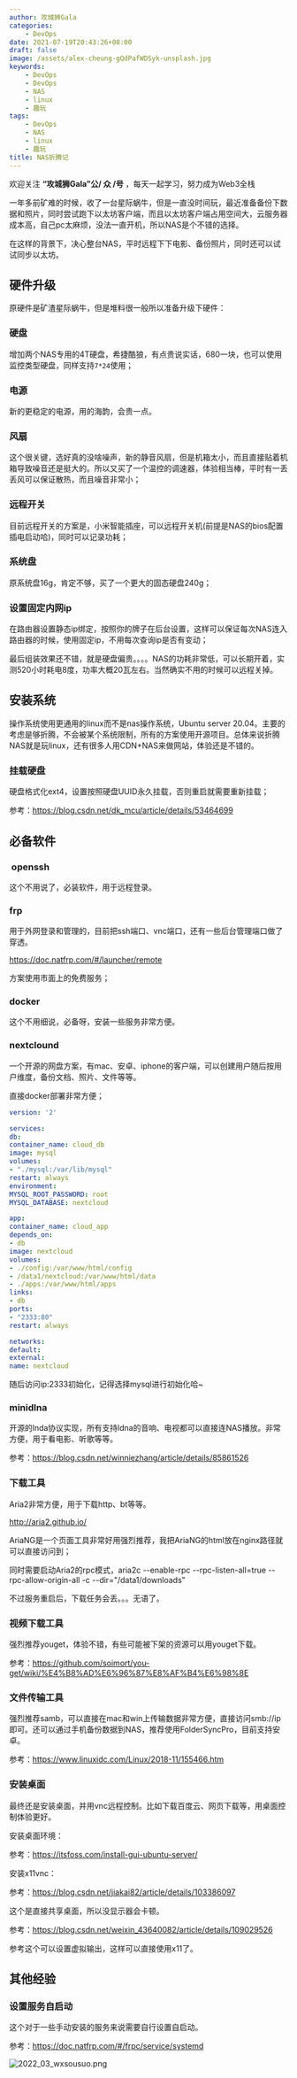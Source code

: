 ```yaml
---
author: 攻城狮Gala
categories:
    - DevOps
date: 2021-07-19T20:43:26+08:00
draft: false
image: /assets/alex-cheung-gQdPafWDSyk-unsplash.jpg
keywords:
    - DevOps
    - DevOps
    - NAS
    - linux
    - 趣玩
tags:
    - DevOps
    - NAS
    - linux
    - 趣玩
title: NAS折腾记
---
```


<!----- [DevOps](/tags/DevOps) [NAS](/tags/NAS) [linux](/tags/linux) [趣玩](/tags/趣玩) ----->

欢迎关注 **“攻城狮Gala”公/ 众 /号** ，每天一起学习，努力成为Web3全栈

一年多前矿难的时候，收了一台星际蜗牛，但是一直没时间玩，最近准备备份下数据和照片，同时尝试跑下以太坊客户端，而且以太坊客户端占用空间大，云服务器成本高，自己pc太麻烦，没法一直开机，所以NAS是个不错的选择。

在这样的背景下，决心整台NAS，平时远程下下电影、备份照片，同时还可以试试同步以太坊。

## 硬件升级

原硬件是矿渣星际蜗牛，但是堆料很一般所以准备升级下硬件：

### 硬盘

增加两个NAS专用的4T硬盘，希捷酷狼，有点贵说实话，680一块，也可以使用监控类型硬盘，同样支持`7*24`使用；

### 电源

新的更稳定的电源，用的海韵，会贵一点。

### 风扇

这个很关键，选好真的没啥噪声，新的静音风扇，但是机箱太小，而且直接贴着机箱导致噪音还是挺大的。所以又买了一个温控的调速器，体验相当棒，平时有一丢丢风可以保证散热，而且噪音非常小；

### 远程开关

目前远程开关的方案是，小米智能插座，可以远程开关机(前提是NAS的bios配置插电启动哈)，同时可以记录功耗；

### 系统盘

原系统盘16g，肯定不够，买了一个更大的固态硬盘240g；

### 设置固定内网ip

在路由器设置静态ip绑定，按照你的牌子在后台设置，这样可以保证每次NAS连入路由器的时候，使用固定ip，不用每次查询ip是否有变动；

最后组装效果还不错，就是硬盘偏贵。。。。NAS的功耗非常低，可以长期开着，实测520小时耗电8度，功率大概20瓦左右。当然确实不用的时候可以远程关掉。

## 安装系统

操作系统使用更通用的linux而不是nas操作系统，Ubuntu server 20.04。主要的考虑是够折腾，不会被某个系统限制，所有的方案使用开源项目。总体来说折腾NAS就是玩linux，还有很多人用CDN+NAS来做网站，体验还是不错的。

### 挂载硬盘

硬盘格式化ext4，设置按照硬盘UUID永久挂载，否则重启就需要重新挂载；

参考：https://blog.csdn.net/dk_mcu/article/details/53464699

## 必备软件

###  openssh

这个不用说了，必装软件，用于远程登录。

### frp

用于外网登录和管理的，目前把ssh端口、vnc端口，还有一些后台管理端口做了穿透。

https://doc.natfrp.com/#/launcher/remote

方案使用市面上的免费服务；

### docker

这个不用细说，必备呀，安装一些服务非常方便。

### nextclound

一个开源的网盘方案，有mac、安卓、iphone的客户端，可以创建用户随后按用户维度，备份文档、照片、文件等等。

直接docker部署非常方便；

```yaml
version: '2'

services:
db:
container_name: cloud_db
image: mysql
volumes:
- "./mysql:/var/lib/mysql"
restart: always
environment:
MYSQL_ROOT_PASSWORD: root
MYSQL_DATABASE: nextcloud

app:
container_name: cloud_app
depends_on:
- db
image: nextcloud
volumes:
- ./config:/var/www/html/config
- /data1/nextcloud:/var/www/html/data
- ./apps:/var/www/html/apps
links:
- db
ports:
- "2333:80"
restart: always

networks:
default:
external:
name: nextcloud
```

随后访问ip:2333初始化，记得选择mysql进行初始化哈~

### minidlna

开源的lnda协议实现，所有支持ldna的音响、电视都可以直接连NAS播放。非常方便，用于看电影、听歌等等。

参考：https://blog.csdn.net/winniezhang/article/details/85861526

### 下载工具

Aria2非常方便，用于下载http、bt等等。

http://aria2.github.io/

AriaNG是一个页面工具非常好用强烈推荐，我把AriaNG的html放在nginx路径就可以直接访问到；

同时需要启动Aria2的rpc模式，aria2c --enable-rpc --rpc-listen-all=true --rpc-allow-origin-all -c --dir="/data1/downloads"

不过服务重启后，下载任务会丢。。。无语了。

### 视频下载工具

强烈推荐youget，体验不错，有些可能被下架的资源可以用youget下载。

参考：https://github.com/soimort/you-get/wiki/%E4%B8%AD%E6%96%87%E8%AF%B4%E6%98%8E

### 文件传输工具

强烈推荐samb，可以直接在mac和win上传输数据非常方便，直接访问smb://ip即可。还可以通过手机备份数据到NAS，推荐使用FolderSyncPro，目前支持安卓。

参考：https://www.linuxidc.com/Linux/2018-11/155466.htm

### 安装桌面

最终还是安装桌面，并用vnc远程控制。比如下载百度云、网页下载等，用桌面控制体验更好。

安装桌面环境：

参考：https://itsfoss.com/install-gui-ubuntu-server/

安装x11vnc：

参考：https://blog.csdn.net/jiakai82/article/details/103386097

这个是直接共享桌面，所以没显示器会卡顿。

参考：https://blog.csdn.net/weixin_43640082/article/details/109029526

参考这个可以设置虚拟输出，这样可以直接使用x11了。

## 其他经验

### 设置服务自启动

这个对于一些手动安装的服务来说需要自行设置自启动。

参考：https://doc.natfrp.com/#/frpc/service/systemd

![2022_03_wxsousuo.png](/assets/2022_03_wxsousuo.png)

